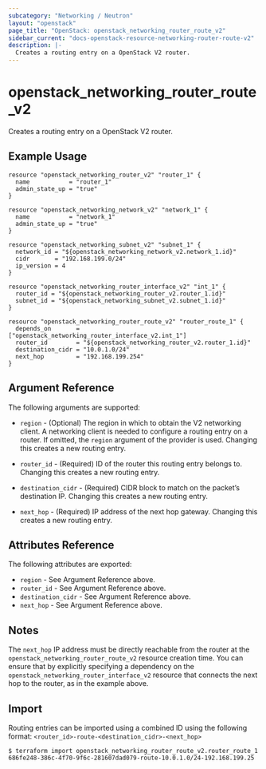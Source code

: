 ```yaml
---
subcategory: "Networking / Neutron"
layout: "openstack"
page_title: "OpenStack: openstack_networking_router_route_v2"
sidebar_current: "docs-openstack-resource-networking-router-route-v2"
description: |-
  Creates a routing entry on a OpenStack V2 router.
---
```


# openstack\_networking\_router\_route\_v2

Creates a routing entry on a OpenStack V2 router.

## Example Usage

```hcl
resource "openstack_networking_router_v2" "router_1" {
  name           = "router_1"
  admin_state_up = "true"
}

resource "openstack_networking_network_v2" "network_1" {
  name           = "network_1"
  admin_state_up = "true"
}

resource "openstack_networking_subnet_v2" "subnet_1" {
  network_id = "${openstack_networking_network_v2.network_1.id}"
  cidr       = "192.168.199.0/24"
  ip_version = 4
}

resource "openstack_networking_router_interface_v2" "int_1" {
  router_id = "${openstack_networking_router_v2.router_1.id}"
  subnet_id = "${openstack_networking_subnet_v2.subnet_1.id}"
}

resource "openstack_networking_router_route_v2" "router_route_1" {
  depends_on       = ["openstack_networking_router_interface_v2.int_1"]
  router_id        = "${openstack_networking_router_v2.router_1.id}"
  destination_cidr = "10.0.1.0/24"
  next_hop         = "192.168.199.254"
}
```

## Argument Reference

The following arguments are supported:

* `region` - (Optional) The region in which to obtain the V2 networking client.
    A networking client is needed to configure a routing entry on a router. If omitted, the
    `region` argument of the provider is used. Changing this creates a new
    routing entry.

* `router_id` - (Required) ID of the router this routing entry belongs to. Changing
    this creates a new routing entry.

* `destination_cidr` - (Required) CIDR block to match on the packet’s destination IP. Changing
    this creates a new routing entry.

* `next_hop` - (Required) IP address of the next hop gateway.  Changing
    this creates a new routing entry.

## Attributes Reference

The following attributes are exported:

* `region` - See Argument Reference above.
* `router_id` - See Argument Reference above.
* `destination_cidr` - See Argument Reference above.
* `next_hop` - See Argument Reference above.

## Notes

The `next_hop` IP address must be directly reachable from the router at the ``openstack_networking_router_route_v2``
resource creation time.  You can ensure that by explicitly specifying a dependency on the ``openstack_networking_router_interface_v2``
resource that connects the next hop to the router, as in the example above.

## Import

Routing entries can be imported using a combined ID using the following format: ``<router_id>-route-<destination_cidr>-<next_hop>``

```
$ terraform import openstack_networking_router_route_v2.router_route_1 686fe248-386c-4f70-9f6c-281607dad079-route-10.0.1.0/24-192.168.199.25
```